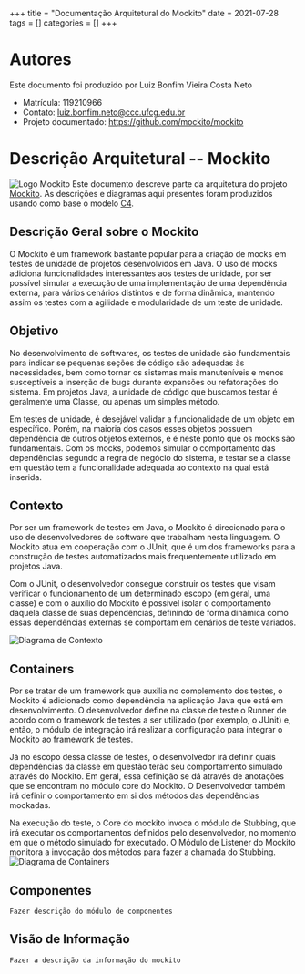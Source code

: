 +++
title = "Documentação Arquitetural do Mockito"
date = 2021-07-28
tags = []
categories = []
+++


# Autores

Este documento foi produzido por Luiz Bonfim Vieira Costa Neto

- Matrícula: 119210966
- Contato: luiz.bonfim.neto@ccc.ufcg.edu.br
- Projeto documentado: https://github.com/mockito/mockito

# Descrição Arquitetural -- Mockito
![Logo Mockito](mockito-logo.png)
Este documento descreve parte da arquitetura do projeto [Mockito](https://github.com/mockito/mockito). As descrições e diagramas aqui presentes foram produzidos usando como base o modelo [C4](https://c4model.com/).

## Descrição Geral sobre o Mockito

O Mockito é um framework bastante popular para a criação de mocks em testes de unidade de projetos  desenvolvidos em Java. O uso de mocks adiciona funcionalidades interessantes aos testes de unidade, por ser possível simular a execução de uma implementação de uma dependência externa, para vários cenários distintos e de forma dinâmica, mantendo assim os testes com a agilidade e modularidade de um teste de unidade.

## Objetivo
No desenvolvimento de softwares, os testes de unidade são fundamentais para indicar se pequenas seções de código são adequadas às necessidades, bem como tornar os sistemas mais manuteníveis e menos susceptíveis a inserção de bugs durante expansões ou refatorações do sistema. Em projetos Java, a unidade de código que buscamos testar é geralmente uma Classe, ou apenas um simples método.

Em testes de unidade, é desejável validar a funcionalidade de um objeto em específico. Porém, na maioria dos casos esses objetos possuem dependência de outros objetos externos, e é neste ponto que os mocks são fundamentais. Com os mocks, podemos simular o comportamento das dependências segundo a regra de negócio do sistema, e testar se a classe em questão tem a funcionalidade adequada ao contexto na qual está inserida.

## Contexto
Por ser um framework de testes em Java, o Mockito é direcionado para o uso de desenvolvedores de software que trabalham nesta linguagem. O Mockito atua em cooperação com o JUnit, que é um dos frameworks para a construção de testes automatizados mais frequentemente utilizado em projetos Java.

Com o JUnit, o desenvolvedor consegue construir os testes que visam verificar o funcionamento de um determinado escopo (em geral, uma classe) e com o auxílio do Mockito é possível isolar o comportamento daquela classe de suas dependências, definindo de forma dinâmica como essas dependências externas se comportam em cenários de teste variados.

![Diagrama de Contexto](context.png)

## Containers
Por se tratar de um framework que auxilia no complemento dos testes, o Mockito é adicionado como dependência na aplicação Java que está em desenvolvimento. O desenvolvedor define na classe de teste o Runner de acordo com o framework de testes a ser utilizado (por exemplo, o JUnit) e, então, o módulo de integração irá realizar a configuração para integrar o Mockito ao framework de testes.

Já no escopo dessa classe de testes, o desenvolvedor irá definir quais dependências da classe em questão terão seu comportamento simulado através do Mockito. Em geral, essa definição se dá através de anotações que se encontram no módulo core do Mockito. O Desenvolvedor também irá definir o comportamento em si dos métodos das dependências mockadas.

Na execução do teste, o Core do mockito invoca o módulo de Stubbing, que irá executar os comportamentos definidos pelo desenvolvedor, no momento em que o método simulado for executado. O Módulo de Listener do Mockito monitora a invocação dos métodos para fazer a chamada do Stubbing.
![Diagrama de Containers](containers.png)

## Componentes
`Fazer descrição do módulo de componentes`

## Visão de Informação
`Fazer a descrição da informação do mockito`